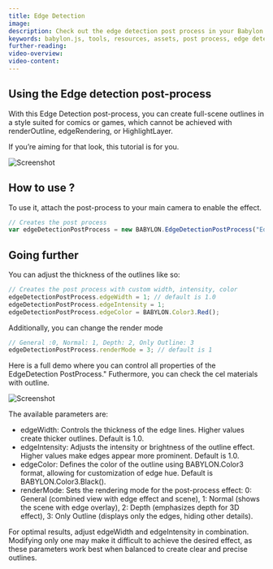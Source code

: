 ```yaml
---
title: Edge Detection
image: 
description: Check out the edge detection post process in your Babylon.js scenes.
keywords: babylon.js, tools, resources, assets, post process, edge detection, outline, toon
further-reading:
video-overview:
video-content:
---
```



## Using the Edge detection post-process

With this Edge Detection post-process, you can create full-scene outlines in a style suited for comics or games, which cannot be achieved with renderOutline, edgeRendering, or HighlightLayer.

If you’re aiming for that look, this tutorial is for you.

![Screenshot](/img/resources/edgeDetectionPP/EDPP.png)

## How to use ?

To use it, attach the post-process to your main camera to enable the effect.

```javascript
// Creates the post process
var edgeDetectionPostProcess = new BABYLON.EdgeDetectionPostProcess("EdgeDetection", camera);
```
<Playground id="#HBSUDW" title="Edge Detection Post Process Demo" description="Edge Detection Post Process Demo"/>

## Going further

You can adjust the thickness of the outlines like so:

```javascript
// Creates the post process with custom width, intensity, color
edgeDetectionPostProcess.edgeWidth = 1; // default is 1.0 
edgeDetectionPostProcess.edgeIntensity = 1;
edgeDetectionPostProcess.edgeColor = BABYLON.Color3.Red();
```
<Playground id="#HBSUDW#1" title="Edge Detection Post Process Render Mode Demo" description="Edge Detection Post Process Render Mode Demo"/>

Additionally, you can change the render mode
```javascript
// General :0, Normal: 1, Depth: 2, Only Outline: 3 
edgeDetectionPostProcess.renderMode = 3; // default is 1 
```

Here is a full demo where you can control all properties of the EdgeDetection PostProcess."
Futhermore, you can check the cel materials with outline.

![Screenshot](/img/resources/edgeDetectionPP/EDPP2.png)

<Playground id="##T6IKWW" title="Edge Detection Post Process Full Demo" description="Edge Detection Post Process Full  Demo"/>

The available parameters are:

- edgeWidth: Controls the thickness of the edge lines. Higher values create thicker outlines. Default is 1.0.
- edgeIntensity: Adjusts the intensity or brightness of the outline effect. Higher values make edges appear more prominent. Default is 1.0.
- edgeColor: Defines the color of the outline using BABYLON.Color3 format, allowing for customization of edge hue. Default is BABYLON.Color3.Black().
- renderMode: Sets the rendering mode for the post-process effect:
    0: General (combined view with edge effect and scene),
    1: Normal (shows the scene with edge overlay),
    2: Depth (emphasizes depth for 3D effect),
    3: Only Outline (displays only the edges, hiding other details).

For optimal results, adjust edgeWidth and edgeIntensity in combination. 
Modifying only one may make it difficult to achieve the desired effect, as these parameters work best when balanced to create clear and precise outlines.
